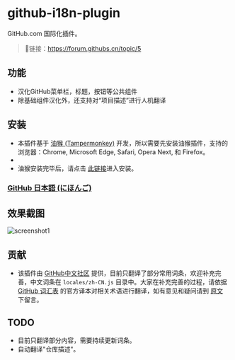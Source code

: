 # github-i18n-plugin
GitHub.com 国际化插件。
 > 🔗链接：https://forum.githubs.cn/topic/5

## 功能
- 汉化GitHub菜单栏，标题，按钮等公共组件
- 除基础组件汉化外，还支持对“项目描述”进行人机翻译

## 安装

 - 本插件基于 [油猴 (Tampermonkey)](https://www.baidu.com/s?wd=%E6%B2%B9%E7%8C%B4%E6%8F%92%E4%BB%B6) 开发，所以需要先安装油猴插件，支持的浏览器：Chrome, Microsoft Edge, Safari, Opera Next, 和 Firefox。
 - 
 - 油猴安装完毕后，请点击 [此链接](https://greasyfork.org/zh-CN/scripts/407485-github-internationalization)进入安装。

### [GitHub 日本語 (にほんご)](https://greasyfork.org/ja/scripts/407485-github-internationalization)


## 效果截图

![screenshot1](./images/screenshot1.png)

## 贡献
 - 该插件由 [GitHub中文社区](https://www.githubs.cn/) 提供，目前只翻译了部分常用词条，欢迎补充完善，中文词条在 `locales/zh-CN.js` 目录中。大家在补充完善的过程，请依据 [GitHub 词汇表](https://docs.github.com/en/github/getting-started-with-github/github-glossary) 的官方译本对相关术语进行翻译，如有意见和疑问请到 [原文](https://forum.githubs.cn/topic/5/) 下留言。



## TODO
- 目前只翻译部分内容，需要持续更新词条。
- 自动翻译"仓库描述"。
